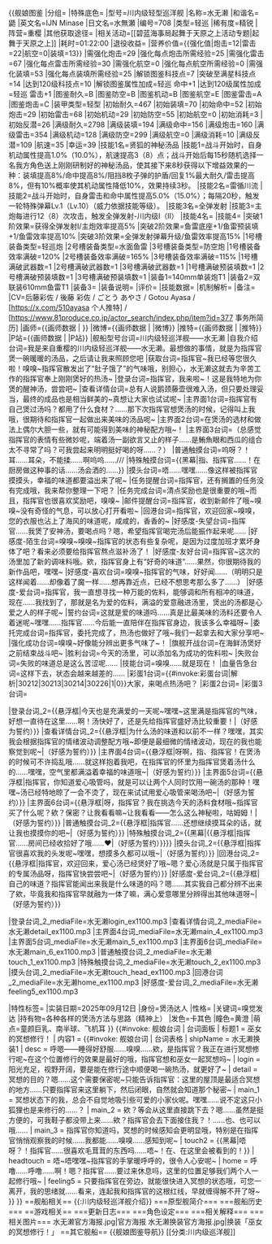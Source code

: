 {{舰娘图鉴
|分组=
|特殊底色=
|型号=川内级轻型巡洋舰
|名称=水无濑
|和谐名=鼯
|英文名=IJN Minase
|日文名=水無瀬
|编号=708
|类型=轻巡
|稀有度=精锐
|阵营=重樱
|其他获取途径=<!--【无则不填】-->
|相关活动=[[碧蓝海事局起舞于天原之上活动专题|起舞于天原之上]]
|耗时=01:22:00
|退役收益=<!--无法退役则填无法退役，否则不填-->
|营养价值={{强化值|炮击=12|雷击=22|航空=0|装填=13}}
|需强化炮击=29
|强化每点炮击所需经验=25
|需强化雷击=67
|强化每点雷击所需经验=30
|需强化航空=0
|强化每点航空所需经验=0
|需强化装填=53
|强化每点装填所需经验=25
|解锁图鉴科技点=7
|突破至满星科技点=14
|达到120级科技点=10
|解锁图鉴属性加成=轻巡 命中+1
|达到120级属性加成=轻巡 雷击+1
|图鉴耐久=B
|图鉴防空=B
|图鉴机动=B
|图鉴航空=E
|图鉴雷击=A
|图鉴炮击=C
|装甲类型=轻型
|初始耐久=467
|初始装填=70
|初始命中=52
|初始炮击=29
|初始雷击=68
|初始机动=29
|初始防空=55
|初始航空=0
|初始消耗=3
|初始反潜=26
|满级耐久=2798
|满级装填=194
|满级命中=156
|满级炮击=160
|满级雷击=354
|满级机动=128
|满级防空=299
|满级航空=0
|满级消耗=10
|满级反潜=109
|航速=35
|幸运=39
|技能1名=贤狐的神秘汤品
|技能1=战斗开始时，自身机动属性提高1.0%（10.0%），航速提高3（8）点；战斗开始后每15秒随机选择一名我方角色送上刚刚研制好的神秘汤品，使其接下来8秒获得以下增益效果的一种：装填提高8%/命中提高8%/阻挡8枚子弹的护盾/回复1%最大耐久/雷击提高8%，但有10%概率使其机动属性降低10%，效果持续3秒。
|技能2名=雷循川流
|技能2=战斗开始时，自身雷击和命中属性提高5.0%（15.0%）；每隔20秒，触发一轮特殊弹幕Lv.1（Lv.10）（威力依据技能等级）。
|技能3名=全弹发射
|技能3=主炮每进行12（8）次攻击，触发全弹发射-川内级I（II）
|技能4名=
|技能4=
|突破1阶效果=获得全弹发射I/主炮效率提高5%
|突破2阶效果=鱼雷底座+1/鱼雷预装填+1/鱼雷效率提高10%
|突破3阶效果=全弹发射弹幕升级/鱼雷效率提高15%
|1号槽装备类型=轻巡炮
|2号槽装备类型=水面鱼雷
|3号槽装备类型=防空炮
|1号槽装备效率满破=120%
|2号槽装备效率满破=165%
|3号槽装备效率满破=115%
|1号槽满破武器数=1
|2号槽满破武器数=1
|3号槽满破武器数=1
|1号槽满破预装填数=1
|2号槽满破预装填数=1
|3号槽满破预装填数=1
|装备1=140mm单装炮T1
|装备2=双联装610mm鱼雷T1
|装备3=
|装备说明=
|评价=
|技能数据=
|机制解析=
|备注=
|CV=后藤彩佐 / 後藤 彩佐 / ごとう あやさ / Gotou Ayasa / [https://x.com/510ayasa 个人推特] / [https://www.81produce.co.jp/actor_search/index.php/item?id=377 事务所简历]
|画师={{画师数据 | }}
|微博={{画师数据 | |微博}}
|推特={{画师数据 | |推特}}
|P站={{画师数据 | |P站}}
|舰船型号台词=川内级轻巡洋舰——水无濑
|自我介绍台词=我是来自重樱的川内级轻巡洋舰——水无濑。最想做的事情，就是为指挥官煲一碗暖暖的汤品，之后请让我来照顾您吧
|获取台词=指挥官~我已经等您很久啦！嗅嗅~指挥官散发出了“肚子饿了”的气味哦，别担心，水无濑这就去为辛苦工作的指挥官奉上刚刚煲好的热汤~
|登录台词=指挥官，我来啦~！这是我特地为你煲的醒神汤，尝尝吧~
|查看详情台词=总有人说鹅颈藤壶很难入汤，但只要处理妥当，最终的成品也是相当鲜美的~真想让大家也试试呢~
|主界面1台词=指挥官有自己煲过汤吗？都用了什么食材？……那下次指挥官想煲汤的时候，记得叫上我哦，很期待和指挥官一起做出来美味的汤品呢~
|主界面2台词=在煲汤的选材和做法上偶尔大胆一些，就有可能得到美味的神秘配方哦~！
|主界面3台词=（总感觉指挥官的表情有些微妙呢，端着汤一副欲言又止的样子……是鮪魚眼和西瓜的组合太不寻常了吗？可我尝起来明明挺好喝的呀……？）
|普通触摸台词=呜呀？！耳……耳朵，不能揉……啊呜呜……///
|特殊触摸台词={{黑幕|指、指挥官……！在厨房做这种事的话……汤会洒的……}}
|摸头台词=唔……嘿嘿……像这样被指挥官摸摸头，幸福的味道都要溢出来了呢~
|任务提醒台词=指挥官，还有搁置的任务没有完成哦，我来帮你整理一下吧？
|任务完成台词=清点奖励也是很重要的哦~而且，指挥官也很喜欢奖励吧，嗅嗅~
|邮件提醒台词=指挥官，收到新邮件了哦~嗅嗅~没有奇怪的气息，可以放心打开看啦~
|回港台词=指挥官，欢迎回家~嗅嗅，您的衣服也沾上了海风的味道呢，咸咸的，香香的~
|好感度-失望台词=指挥官……我煲了安神汤，要喝点吗？嗯，希望指挥官喝完汤后能振作起来呢……
|好感度-陌生台词=嗅嗅~嗅嗅~指挥官的状态有些复杂呢，是因为过度加班才累坏身体了吧？看来必须要给指挥官熬点滋补汤了！
|好感度-友好台词=指挥官~这次的汤里加了新的调味料哦。欸，指挥官身上有“好奇的味道”……果然，你很期待我的新作品吧，嘿嘿~
|好感度-喜欢台词=嗅嗅~指挥官的气味，好好闻……（明明只是这样闻着……却像着了魔一样……想再靠近点，已经不想思考那么多了……）
|好感度-爱台词=指挥官，我一直想寻找一种万能的佐料，能够调和所有相冲的味道，现在……我找到了，那就是名为爱的佐料，满溢的爱意融进汤里，煲出的汤都是心爱之人的样子呢~
|誓约台词=这就是爱的味道吗……真是比最美味的汤料还要令人着迷呢~嘿嘿……指挥官……今后能一直陪伴在指挥官身边，我该多么幸福呀~
|委托完成台词=指挥官，委托完成了，热汤也做好了哦~我们一起拿去和大家分享吧~
|强化成功台词=嗅嗅~好像能分辨出更多气味了~！
|旗舰开战台词=在海鲜汤煲好之前结束战斗吧~
|胜利台词=今天的汤里，可以添加名为成功的佐料啦~
|失败台词=失败的味道总是这么苦涩呢……
|技能台词=嗅嗅……就是现在！
|血量告急台词=这样下去，状态会越来越差的……
|彩蛋1台词={{#invoke:彩蛋台词|解析|30212|30213|30214|30226|1|0}}大家，来喝点热汤吧？
|彩蛋2台词=
|彩蛋3台词=

|登录台词_2={{悬浮框|今天也是充满爱的一天呢~嘿嘿~这里满是指挥官的气味，好想一直待在这里……啊！汤快好了，还是先给指挥官盛好汤比较重要！|（好感为誓约）}}
|查看详情台词_2={{悬浮框|为什么汤的味道和以前不一样？嘿嘿，其实我会根据指挥官的情绪波动调整配方哦~即便是最细微的情绪波动，现在的我也能察觉到呢~|（好感为誓约）}}
|主界面4台词={{悬浮框|呀啊，指、指挥官！在煲汤的时候可不许捣乱哦……就这样抱着我吧，在指挥官的怀里为指挥官煲着汤什么的……嘿嘿，空气里都满溢着幸福的味道哦~|（好感为誓约）}}
|主界面5台词={{悬浮框|指挥官，你知道爱心吸管吗，就是可以让两个人同时饮用一碗汤的那种！嘿嘿~汤已经特地晾了一会不烫了，现在来试试用爱心吸管来喝汤吧~|（好感为誓约）}}
|主界面6台词={{悬浮框|呀，指挥官？我在挑选今天的汤料食材哦~指挥官买了什么呢？欸？保密？让我看看嘛~让我看看——怎么这么神秘啦，咕姆姆！|（好感为誓约）}}
|普通触摸台词_2={{悬浮框|指挥官……还想继续摸耳朵的话，就让我也摸摸你的吧~|（好感为誓约）}}
|特殊触摸台词_2={{黑幕|{{悬浮框|指挥官……房间已经收拾好了哦……♥|（好感为誓约）}}}}
|摸头台词_2={{悬浮框|指挥官很喜欢我的头发呢~嘿嘿，想摸多久都可以哦~|（好感为誓约）}}
|回港台词_2={{悬浮框|指挥官，欢迎回来，爱心汤已经煲好了哦~嗯？爱心汤就是只属于指挥官的专属汤品呀，指挥官快尝尝吧~|（好感为誓约）}}
|好感度-爱台词_2={{悬浮框|自己的味道？指挥官能闻出来我是什么味道的吗？嗯……其实我自己都分辨不出来了欸，毕竟我和指挥官早就融为一体了嘛，满心爱意哪里分辨得出其他味道呀~|（好感为誓约）}}

|登录台词_2_mediaFile=水无濑login_ex1100.mp3
|查看详情台词_2_mediaFile=水无濑detail_ex1100.mp3
|主界面4台词_mediaFile=水无濑main_4_ex1100.mp3
|主界面5台词_mediaFile=水无濑main_5_ex1100.mp3
|主界面6台词_mediaFile=水无濑main_6_ex1100.mp3
|普通触摸台词_2_mediaFile=水无濑touch_1_ex1100.mp3
|特殊触摸台词_2_mediaFile=水无濑touch_2_ex1100.mp3
|摸头台词_2_mediaFile=水无濑touch_head_ex1100.mp3
|回港台词_2_mediaFile=水无濑home_ex1100.mp3
|好感度-爱台词_2_mediaFile=水无濑feeling5_ex1100.mp3

|特性标签=
|实装日期=2025年09月12日
|身份=煲汤达人
|性格=
|关键词=嗅觉发达
|持有物=各种各样的煲汤方法与思路（精神上）
|发色=卡其色
|瞳色=黄澄
|萌点=童颜巨乳、南半球、飞机耳
}}
{{#invoke: 舰娘台词 | 台词面板 
| 标题1 = 巫女的冥想修行！
| 内容1 = {{#invoke: 舰娘台词 | 台词表格
  | shipName = 水无濑换装1
  | desc = 呼嗯——睡得好舒服……嗅嗅……欸，是指挥官？我正在进行冥想修行呢~在这个位置修行的效果是最好的哦，指挥官想和巫女一起冥想吗~
  | login = 阳光充足，视野开阔，要是能在修行途中顺便喝一碗热汤，就更好了~
  | detail = 冥想的目的？嗯……这个需要保密呢~只能告诉指挥官：这里的屋顶是最适合冥想的地方……只要指挥官来这里躺下，然后闭眼，自然就会知道那个秘密~
  | main_1 = 冥想状态下的我，总会不自觉地吸引些可爱的小家伙呢。嘿嘿……说不定这只小狐狸也是来修行的……？
  | main_2 = 欸？等会从这里直接跳下去？嗯……虽然是挺方便的，可我鞋子都没带上来……欸？指挥官会去下面接住我？！……也、也可以哦……
  | main_3 = 指挥官你知道吗，冥想的时候感知会更明显哦，特别是在指挥官悄悄观察我的时候……我都能……嗅嗅……感知到呢~
  | touch2 = {{黑幕|唔呀？！指挥官……很喜欢毛茸茸的东西吗……唔~！在、在这里会被看到的！}}
  | headtouch = 唔~唔嘿嘿~指挥官的手掌暖呼呼的，很令人心安呢~
  | home = 呼噜……呼噜……啊！嗯？指挥官……要过来休息吗，这里的位置足够我们两个人一起修行哦~
  | feeling5 = 只要指挥官在旁边，就能很快进入冥想的状态哦，可您一离开，我的思绪就……看来，连起我和指挥官的这根红线，早就缠得解不开了呀~
  }}
}}
==舰船相关==
{{:川内级轻巡洋舰介绍}}
===原型舰简介===
===舰船历史===
==游戏相关==
===更新日志===
===角色设定===
===相关解释===
===相关图片===
<gallery mode="packed" heights="250px">
水无濑官方海报.jpg|官方海报
水无濑换装官方海报.jpg|换装「巫女的冥想修行！」
</gallery>
==其它舰船==
{{舰娘图鉴导航}}
[[分类:川内级巡洋舰]]